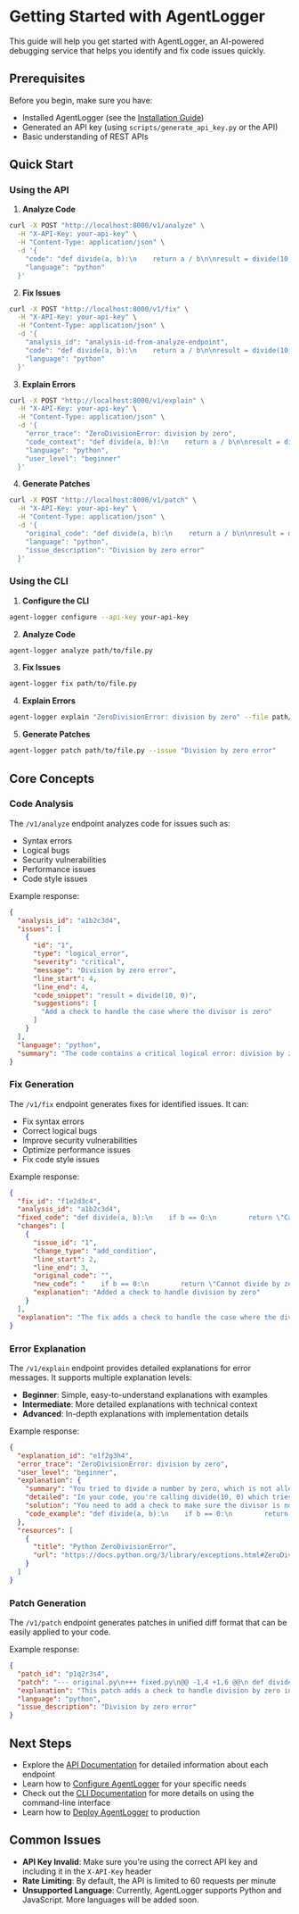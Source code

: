 # Getting Started with AgentLogger

This guide will help you get started with AgentLogger, an AI-powered debugging service that helps you identify and fix code issues quickly.

## Prerequisites

Before you begin, make sure you have:

- Installed AgentLogger (see the [Installation Guide](installation.md))
- Generated an API key (using `scripts/generate_api_key.py` or the API)
- Basic understanding of REST APIs

## Quick Start

### Using the API

1. **Analyze Code**

```bash
curl -X POST "http://localhost:8000/v1/analyze" \
  -H "X-API-Key: your-api-key" \
  -H "Content-Type: application/json" \
  -d '{
    "code": "def divide(a, b):\n    return a / b\n\nresult = divide(10, 0)",
    "language": "python"
  }'
```

2. **Fix Issues**

```bash
curl -X POST "http://localhost:8000/v1/fix" \
  -H "X-API-Key: your-api-key" \
  -H "Content-Type: application/json" \
  -d '{
    "analysis_id": "analysis-id-from-analyze-endpoint",
    "code": "def divide(a, b):\n    return a / b\n\nresult = divide(10, 0)",
    "language": "python"
  }'
```

3. **Explain Errors**

```bash
curl -X POST "http://localhost:8000/v1/explain" \
  -H "X-API-Key: your-api-key" \
  -H "Content-Type: application/json" \
  -d '{
    "error_trace": "ZeroDivisionError: division by zero",
    "code_context": "def divide(a, b):\n    return a / b\n\nresult = divide(10, 0)",
    "language": "python",
    "user_level": "beginner"
  }'
```

4. **Generate Patches**

```bash
curl -X POST "http://localhost:8000/v1/patch" \
  -H "X-API-Key: your-api-key" \
  -H "Content-Type: application/json" \
  -d '{
    "original_code": "def divide(a, b):\n    return a / b\n\nresult = divide(10, 0)",
    "language": "python",
    "issue_description": "Division by zero error"
  }'
```

### Using the CLI

1. **Configure the CLI**

```bash
agent-logger configure --api-key your-api-key
```

2. **Analyze Code**

```bash
agent-logger analyze path/to/file.py
```

3. **Fix Issues**

```bash
agent-logger fix path/to/file.py
```

4. **Explain Errors**

```bash
agent-logger explain "ZeroDivisionError: division by zero" --file path/to/file.py --level beginner
```

5. **Generate Patches**

```bash
agent-logger patch path/to/file.py --issue "Division by zero error"
```

## Core Concepts

### Code Analysis

The `/v1/analyze` endpoint analyzes code for issues such as:

- Syntax errors
- Logical bugs
- Security vulnerabilities
- Performance issues
- Code style issues

Example response:

```json
{
  "analysis_id": "a1b2c3d4",
  "issues": [
    {
      "id": "1",
      "type": "logical_error",
      "severity": "critical",
      "message": "Division by zero error",
      "line_start": 4,
      "line_end": 4,
      "code_snippet": "result = divide(10, 0)",
      "suggestions": [
        "Add a check to handle the case where the divisor is zero"
      ]
    }
  ],
  "language": "python",
  "summary": "The code contains a critical logical error: division by zero."
}
```

### Fix Generation

The `/v1/fix` endpoint generates fixes for identified issues. It can:

- Fix syntax errors
- Correct logical bugs
- Improve security vulnerabilities
- Optimize performance issues
- Fix code style issues

Example response:

```json
{
  "fix_id": "f1e2d3c4",
  "analysis_id": "a1b2c3d4",
  "fixed_code": "def divide(a, b):\n    if b == 0:\n        return \"Cannot divide by zero\"\n    return a / b\n\nresult = divide(10, 0)\nprint(result)",
  "changes": [
    {
      "issue_id": "1",
      "change_type": "add_condition",
      "line_start": 2,
      "line_end": 3,
      "original_code": "",
      "new_code": "    if b == 0:\n        return \"Cannot divide by zero\"",
      "explanation": "Added a check to handle division by zero"
    }
  ],
  "explanation": "The fix adds a check to handle the case where the divisor is zero, preventing the division by zero error."
}
```

### Error Explanation

The `/v1/explain` endpoint provides detailed explanations for error messages. It supports multiple explanation levels:

- **Beginner**: Simple, easy-to-understand explanations with examples
- **Intermediate**: More detailed explanations with technical context
- **Advanced**: In-depth explanations with implementation details

Example response:

```json
{
  "explanation_id": "e1f2g3h4",
  "error_trace": "ZeroDivisionError: division by zero",
  "user_level": "beginner",
  "explanation": {
    "summary": "You tried to divide a number by zero, which is not allowed in mathematics.",
    "detailed": "In your code, you're calling divide(10, 0) which tries to return 10 / 0. In mathematics, division by zero is undefined, so Python raises a ZeroDivisionError.",
    "solution": "You need to add a check to make sure the divisor is not zero before performing the division.",
    "code_example": "def divide(a, b):\n    if b == 0:\n        return \"Cannot divide by zero\"\n    return a / b"
  },
  "resources": [
    {
      "title": "Python ZeroDivisionError",
      "url": "https://docs.python.org/3/library/exceptions.html#ZeroDivisionError"
    }
  ]
}
```

### Patch Generation

The `/v1/patch` endpoint generates patches in unified diff format that can be easily applied to your code.

Example response:

```json
{
  "patch_id": "p1q2r3s4",
  "patch": "--- original.py\n+++ fixed.py\n@@ -1,4 +1,6 @@\n def divide(a, b):\n+    if b == 0:\n+        return \"Cannot divide by zero\"\n     return a / b\n \n result = divide(10, 0)",
  "explanation": "This patch adds a check to handle division by zero in the divide function.",
  "language": "python",
  "issue_description": "Division by zero error"
}
```

## Next Steps

- Explore the [API Documentation](../api/index.md) for detailed information about each endpoint
- Learn how to [Configure AgentLogger](configuration.md) for your specific needs
- Check out the [CLI Documentation](cli.md) for more details on using the command-line interface
- Learn how to [Deploy AgentLogger](deployment.md) to production

## Common Issues

- **API Key Invalid**: Make sure you're using the correct API key and including it in the `X-API-Key` header
- **Rate Limiting**: By default, the API is limited to 60 requests per minute
- **Unsupported Language**: Currently, AgentLogger supports Python and JavaScript. More languages will be added soon. 